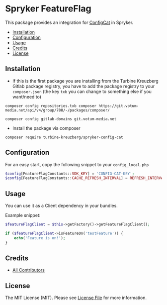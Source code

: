 # Spryker FeatureFlag

This package provides an integration for [ConfigCat](https://configcat.com/) in Spryker.

* [Installation](#installation)
* [Configuration](#configuration)
* [Usage](#usage)
* [Credits](#credits)
* [License](#license)

## Installation

- If this is the first package you are installing from the Turbine Kreuzberg Gitlab package registry,
  you have to add the package registry to your `composer.json`
  (the key `txb` you can change to something else if you want/need to)
```
composer config repositories.txb composer https://git.votum-media.net/api/v4/group/788/-/packages/composer/

composer config gitlab-domains git.votum-media.net
```
- Install the package via composer
```
composer require turbine-kreuzberg/spryker-config-cat
```

## Configuration

For an easy start, copy the following snippet to your `config_local.php`

```php
$config[FeatureFlagConstants::SDK_KEY] = 'CONFIG-CAT-KEY';
$config[FeatureFlagConstants::CACHE_REFRESH_INTERVAL] = REFRESH_INTERVAL;
```

## Usage

You can use it as a Client dependency in your bundles.

Example snippet:
```php
$featureFlagClient = $this->getFactory()->getFeatureFlagClient();

if ($featureFlagClient->isFeatureOn('testFeature')) {
    echo('Feature is on!');
}
```
## Credits

- [All Contributors](../../../-/graphs/main)

## License

The MIT License (MIT). Please see [License File](LICENSE.md) for more information.

